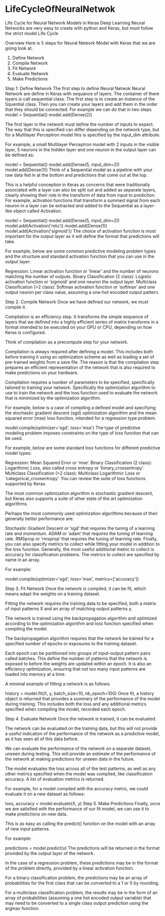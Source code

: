 # LifeCycleOfNeuralNetwok
Life Cycle for Neural Network Models in Keras 
Deep Learning Neural Networks are very easy to create with python and Keras, but must follow the strict model Life Cycle

Overview
Here is 5 steps for Neural Neteork Model with Keras that we are going look at.
1.  Define Network
2.  Compile Network
3.  Fit Network
4.  Evaluate Network
5.  Make Predictions

Step 1: Define Network 
The first step to define Neural Netwok 
Neural Network are define in Keras with sequance of layers. The container of there layers is call sequential class. 
The first step is to create an instance of the Squential class. Then you can create your layers and add them in the order that they should be connected. 
For example we can do that in two steps 
    model = Sequential()
    model.add(Dense(2))

The first layer in the network must define the number of inputs to expect. The way that this is specified can differ depending on the network type, but for a Multilayer Perceptron model this is specified by the input_dim attribute.

For example, a small Multilayer Perceptron model with 2 inputs in the visible layer, 5 neurons in the hidden layer and one neuron in the output layer can be defined as:

model = Sequential()
model.add(Dense(5, input_dim=2))
model.add(Dense(1))
Think of a Sequential model as a pipeline with your raw data fed in at the bottom and predictions that come out at the top.

This is a helpful conception in Keras as concerns that were traditionally associated with a layer can also be split out and added as separate layers, clearly showing their role in the transform of data from input to prediction. For example, activation functions that transform a summed signal from each neuron in a layer can be extracted and added to the Sequential as a layer-like object called Activation.

model = Sequential()
model.add(Dense(5, input_dim=2))
model.add(Activation('relu'))
model.add(Dense(1))
model.add(Activation('sigmoid'))
The choice of activation function is most important for the output layer as it will define the format that predictions will take.

For example, below are some common predictive modeling problem types and the structure and standard activation function that you can use in the output layer:

Regression: Linear activation function or ‘linear’ and the number of neurons matching the number of outputs.
Binary Classification (2 class): Logistic activation function or ‘sigmoid’ and one neuron the output layer.
Multiclass Classification (>2 class): Softmax activation function or ‘softmax’ and one output neuron per class value, assuming a one-hot encoded output pattern.

Step 2. Compile Network
Once we have defined our network, we must compile it.

Compilation is an efficiency step. It transforms the simple sequence of layers that we defined into a highly efficient series of matrix transforms in a format intended to be executed on your GPU or CPU, depending on how Keras is configured.

Think of compilation as a precompute step for your network.

Compilation is always required after defining a model. This includes both before training it using an optimization scheme as well as loading a set of pre-trained weights from a save file. The reason is that the compilation step prepares an efficient representation of the network that is also required to make predictions on your hardware.

Compilation requires a number of parameters to be specified, specifically tailored to training your network. Specifically the optimization algorithm to use to train the network and the loss function used to evaluate the network that is minimized by the optimization algorithm.

For example, below is a case of compiling a defined model and specifying the stochastic gradient descent (sgd) optimization algorithm and the mean squared error (mse) loss function, intended for a regression type problem.

model.compile(optimizer='sgd', loss='mse')
The type of predictive modeling problem imposes constraints on the type of loss function that can be used.

For example, below are some standard loss functions for different predictive model types:

Regression: Mean Squared Error or ‘mse‘.
Binary Classification (2 class): Logarithmic Loss, also called cross entropy or ‘binary_crossentropy‘.
Multiclass Classification (>2 class): Multiclass Logarithmic Loss or ‘categorical_crossentropy‘.
You can review the suite of loss functions supported by Keras.

The most common optimization algorithm is stochastic gradient descent, but Keras also supports a suite of other state of the art optimization algorithms.

Perhaps the most commonly used optimization algorithms because of their generally better performance are:

Stochastic Gradient Descent or ‘sgd‘ that requires the tuning of a learning rate and momentum.
ADAM or ‘adam‘ that requires the tuning of learning rate.
RMSprop or ‘rmsprop‘ that requires the tuning of learning rate.
Finally, you can also specify metrics to collect while fitting your model in addition to the loss function. Generally, the most useful additional metric to collect is accuracy for classification problems. The metrics to collect are specified by name in an array.

For example:

model.compile(optimizer='sgd', loss='mse', metrics=['accuracy'])


Step 3. Fit Network
Once the network is compiled, it can be fit, which means adapt the weights on a training dataset.

Fitting the network requires the training data to be specified, both a matrix of input patterns X and an array of matching output patterns y.

The network is trained using the backpropagation algorithm and optimized according to the optimization algorithm and loss function specified when compiling the model.

The backpropagation algorithm requires that the network be trained for a specified number of epochs or exposures to the training dataset.

Each epoch can be partitioned into groups of input-output pattern pairs called batches. This define the number of patterns that the network is exposed to before the weights are updated within an epoch. It is also an efficiency optimization, ensuring that not too many input patterns are loaded into memory at a time.

A minimal example of fitting a network is as follows:

history = model.fit(X, y, batch_size=10, nb_epoch=100)
Once fit, a history object is returned that provides a summary of the performance of the model during training. This includes both the loss and any additional metrics specified when compiling the model, recorded each epoch.

Step 4. Evaluate Network
Once the network is trained, it can be evaluated.

The network can be evaluated on the training data, but this will not provide a useful indication of the performance of the network as a predictive model, as it has seen all of this data before.

We can evaluate the performance of the network on a separate dataset, unseen during testing. This will provide an estimate of the performance of the network at making predictions for unseen data in the future.

The model evaluates the loss across all of the test patterns, as well as any other metrics specified when the model was compiled, like classification accuracy. A list of evaluation metrics is returned.

For example, for a model compiled with the accuracy metric, we could evaluate it on a new dataset as follows:

loss, accuracy = model.evaluate(X, y)
Step 5. Make Predictions
Finally, once we are satisfied with the performance of our fit model, we can use it to make predictions on new data.

This is as easy as calling the predict() function on the model with an array of new input patterns.

For example:

predictions = model.predict(x)
The predictions will be returned in the format provided by the output layer of the network.

In the case of a regression problem, these predictions may be in the format of the problem directly, provided by a linear activation function.

For a binary classification problem, the predictions may be an array of probabilities for the first class that can be converted to a 1 or 0 by rounding.

For a multiclass classification problem, the results may be in the form of an array of probabilities (assuming a one hot encoded output variable) that may need to be converted to a single class output prediction using the argmax function.
